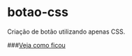 # botao-css
 Criação de botão utilizando apenas CSS.
 
 ###[Veja como ficou](https://gracibrea.github.io/botao-css/index.html)

